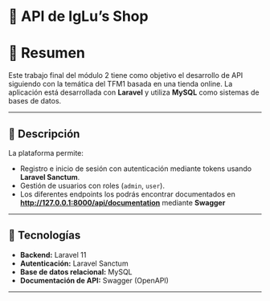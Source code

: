 # 🛒 API de **IgLu’s Shop**

# 📌 Resumen
Este trabajo final del módulo 2 tiene como objetivo el desarrollo de API siguiendo con la temática del TFM1 basada en una tienda online. La aplicación está desarrollada con **Laravel** y utiliza **MySQL** como sistemas de bases de datos.

---

## 📖 Descripción

La plataforma permite:

- Registro e inicio de sesión con autenticación mediante tokens usando **Laravel Sanctum**.
- Gestión de usuarios con roles (`admin`, `user`).
- Los diferentes endpoints los podrás encontrar documentados en **http://127.0.0.1:8000/api/documentation** mediante **Swagger**

---

## 🧰 Tecnologías

- **Backend:** Laravel 11  
- **Autenticación:** Laravel Sanctum  
- **Base de datos relacional:** MySQL 
- **Documentación de API:** Swagger (OpenAPI)  

---
